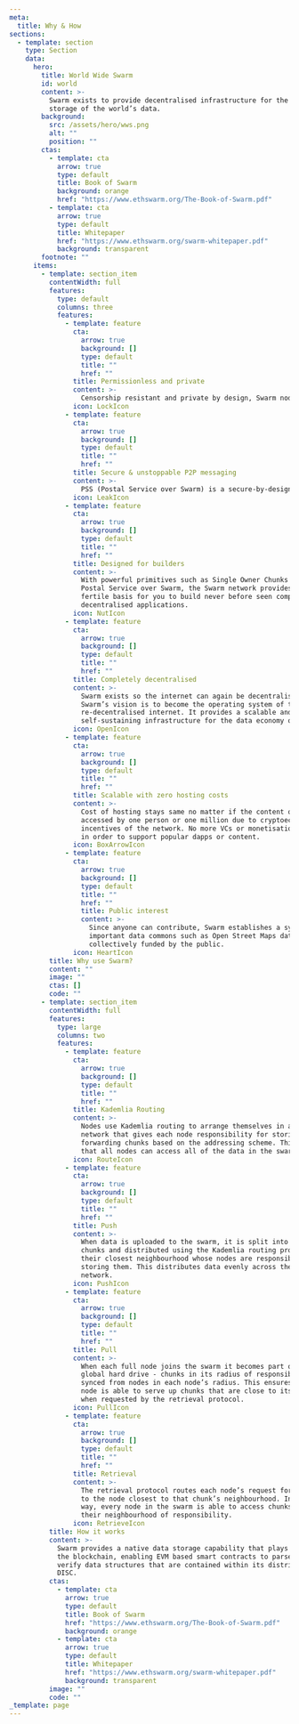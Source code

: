 ```yaml
---
meta:
  title: Why & How
sections:
  - template: section
    type: Section
    data:
      hero:
        title: World Wide Swarm
        id: world
        content: >-
          Swarm exists to provide decentralised infrastructure for the transfer and
          storage of the world’s data.
        background:
          src: /assets/hero/wws.png
          alt: ""
          position: ""
        ctas:
          - template: cta
            arrow: true
            type: default
            title: Book of Swarm
            background: orange
            href: "https://www.ethswarm.org/The-Book-of-Swarm.pdf"
          - template: cta
            arrow: true
            type: default
            title: Whitepaper
            href: "https://www.ethswarm.org/swarm-whitepaper.pdf"
            background: transparent
        footnote: ""
      items:
        - template: section_item
          contentWidth: full
          features:
            type: default
            columns: three
            features:
              - template: feature
                cta:
                  arrow: true
                  background: []
                  type: default
                  title: ""
                  href: ""
                title: Permissionless and private
                content: >-
                  Censorship resistant and private by design, Swarm nodes provide leak proof messaging and private, unfiltered access to data via a distributed network.
                icon: LockIcon
              - template: feature
                cta:
                  arrow: true
                  background: []
                  type: default
                  title: ""
                  href: ""
                title: Secure & unstoppable P2P messaging 
                content: >-
                  PSS (Postal Service over Swarm) is a secure-by-design messaging protocol with end-to-end encryption powered by Swarm's decentralised P2P network of nodes. PSS allows for truly unstoppable messaging.
                icon: LeakIcon
              - template: feature
                cta:
                  arrow: true
                  background: []
                  type: default
                  title: ""
                  href: ""
                title: Designed for builders
                content: >-
                  With powerful primitives such as Single Owner Chunks and
                  Postal Service over Swarm, the Swarm network provides a
                  fertile basis for you to build never before seen completely
                  decentralised applications.
                icon: NutIcon
              - template: feature
                cta:
                  arrow: true
                  background: []
                  type: default
                  title: ""
                  href: ""
                title: Completely decentralised
                content: >-
                  Swarm exists so the internet can again be decentralised.
                  Swarm’s vision is to become the operating system of the
                  re-decentralised internet. It provides a scalable and
                  self-sustaining infrastructure for the data economy of tomorrow.
                icon: OpenIcon
              - template: feature
                cta:
                  arrow: true
                  background: []
                  type: default
                  title: ""
                  href: ""
                title: Scalable with zero hosting costs
                content: >-
                  Cost of hosting stays same no matter if the content or dapp is
                  accessed by one person or one million due to cryptoeconomic
                  incentives of the network. No more VCs or monetisation needed
                  in order to support popular dapps or content.
                icon: BoxArrowIcon
              - template: feature
                cta:
                  arrow: true
                  background: []
                  type: default
                  title: ""
                  href: ""
                  title: Public interest
                  content: >-
                    Since anyone can contribute, Swarm establishes a system for
                    important data commons such as Open Street Maps data to be
                    collectively funded by the public.
                icon: HeartIcon
          title: Why use Swarm?
          content: ""
          image: ""
          ctas: []
          code: ""
        - template: section_item
          contentWidth: full
          features:
            type: large
            columns: two
            features:
              - template: feature
                cta:
                  arrow: true
                  background: []
                  type: default
                  title: ""
                  href: ""
                title: Kademlia Routing
                content: >-
                  Nodes use Kademlia routing to arrange themselves in a regular
                  network that gives each node responsibility for storing and
                  forwarding chunks based on the addressing scheme. This means
                  that all nodes can access all of the data in the swarm.
                icon: RouteIcon
              - template: feature
                cta:
                  arrow: true
                  background: []
                  type: default
                  title: ""
                  href: ""
                title: Push
                content: >-
                  When data is uploaded to the swarm, it is split into 4kb
                  chunks and distributed using the Kademlia routing protocol to
                  their closest neighbourhood whose nodes are responsible for
                  storing them. This distributes data evenly across the swarm
                  network.
                icon: PushIcon
              - template: feature
                cta:
                  arrow: true
                  background: []
                  type: default
                  title: ""
                  href: ""
                title: Pull
                content: >-
                  When each full node joins the swarm it becomes part of a
                  global hard drive - chunks in its radius of responsibility are
                  synced from nodes in each node’s radius. This ensures each
                  node is able to serve up chunks that are close to its address
                  when requested by the retrieval protocol.
                icon: PullIcon
              - template: feature
                cta:
                  arrow: true
                  background: []
                  type: default
                  title: ""
                  href: ""
                title: Retrieval
                content: >-
                  The retrieval protocol routes each node’s request for chunks
                  to the node closest to that chunk’s neighbourhood. In this
                  way, every node in the swarm is able to access chunks from
                  their neighbourhood of responsibility.
                icon: RetrieveIcon
          title: How it works
          content: >-
            Swarm provides a native data storage capability that plays nice with
            the blockchain, enabling EVM based smart contracts to parse and
            verify data structures that are contained within its distributed
            DISC.
          ctas:
            - template: cta
              arrow: true
              type: default
              title: Book of Swarm
              href: "https://www.ethswarm.org/The-Book-of-Swarm.pdf"
              background: orange
            - template: cta
              arrow: true
              type: default
              title: Whitepaper
              href: "https://www.ethswarm.org/swarm-whitepaper.pdf"
              background: transparent
          image: ""
          code: ""
_template: page
---
```

